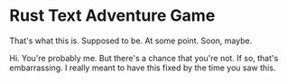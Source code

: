 # Rust Text Adventure Game

That's what this is. Supposed to be. At some point. Soon, maybe.

Hi. You're probably me. But there's a chance that you're not. If so, that's embarrassing. I really meant to have this fixed by the time you saw this.
